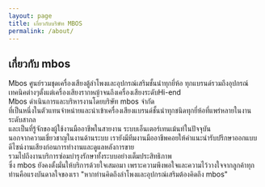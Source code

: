 ```yaml
---
layout: page
title: เกี่ยวกับบริษัท MBOS
permalink: /about/
---
```


<h2>เกี่ยวกับ mbos</h2>
Mbos ศูนย์รวมชุดเครื่องเสียงตู้ลำโพงและอุปกรณ์เสริมชั้นนำทุกยี่ห้อ ทุกแบรนด์รวมถึงอุปกรณ์เทคนิคต่างๆตั้งแต่เครื่องเสียงรากหญ้าจนถึงเครื่องเสียงระดับHi-end<br>
Mbos ดำเนินการและบริหารงานโดยบริษัท mbos จำกัด<br>
ที่เป็นหนึ่งในตัวแทนจำหน่ายและนำเข้าเครื่องเสียงแบรนด์ชั้นนำทุกชนิดทุกยี่ห้อที่แพร่หลายในงานระดับสากล<br>
และเป็นที่รู้จักของผู้ใช้งานมืออาชีพในสายงาน ระบบเอ็นเตอร์เทนเม้นท์ในปัจจุบัน<br>
นอกจากความเชี่ยวชาญในงานด้านระบบ เรายังมีทีมงานมืออาชีพคอยให้คำแนะนำรับปรึกษาออกแบบดีไซน์งานเสียงก่อนการทำงานและดูแลหลังการขาย<br>
รวมไปถึงงานบริการซ่อมบำรุงรักษาทั้งระบบอย่างเต็มประสิทธิภาพ<br>
ซึ่ง mbos ยังคงตั้งมั่นให้บริการด้วยใจเสมอมา เพราะความพึงพอใจและความไว้วางใจจากลูกค้าทุกท่านคือแรงบันดาลใจของเรา
"หากท่านคิดถึงลำโพงและอุปกรณ์เสริมต้องคิดถึง mbos"<br>

